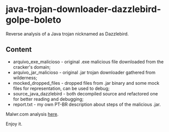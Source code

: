 # java-trojan-downloader-dazzlebird-golpe-boleto
Reverse analysis of a Java trojan nicknamed as Dazzlebird.

## Content

* arquivo_exe_malicioso - original .exe malicious file downloaded from the cracker's domain;
* arquivo_jar_malicioso - original .jar trojan downloader gathered from wilderness;
* mocked_dropped_files - dropped files from .jar binary and some mock files for representation, can be used to debug;
* source_java_dazzlebird - both decompiled source and refactored one for better reading and debugging;
* report.txt - my own PT-BR description about steps of the malicious .jar.

Malwr.com analysis [here](https://malwr.com/analysis/NDRlNzU0YmRiMmZmNDEwYWI3MTJlZWVlOTYzOTk2MGE/).

Enjoy it.